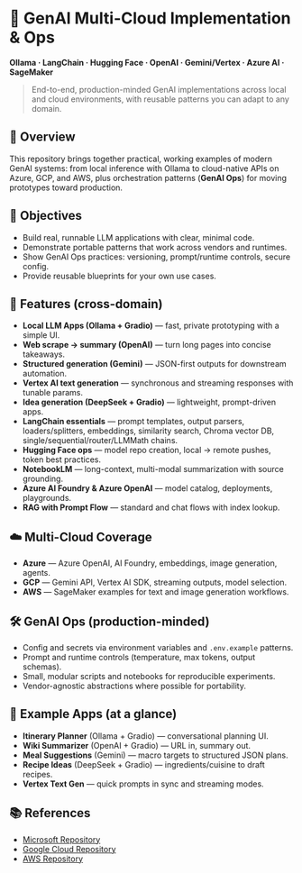  # 🧠 GenAI Multi-Cloud Implementation & Ops

**Ollama · LangChain · Hugging Face · OpenAI · Gemini/Vertex · Azure AI · SageMaker**

> End-to-end, production-minded GenAI implementations across local and cloud environments, with reusable patterns you can adapt to any domain.

## 🚀 Overview

This repository brings together practical, working examples of modern GenAI systems: from local inference with Ollama to cloud-native APIs on Azure, GCP, and AWS, plus orchestration patterns (**GenAI Ops**) for moving prototypes toward production.

## 🎯 Objectives

* Build real, runnable LLM applications with clear, minimal code.
* Demonstrate portable patterns that work across vendors and runtimes.
* Show GenAI Ops practices: versioning, prompt/runtime controls, secure config.
* Provide reusable blueprints for your own use cases.

## 🧩 Features (cross-domain)

* **Local LLM Apps (Ollama + Gradio)** — fast, private prototyping with a simple UI.
* **Web scrape → summary (OpenAI)** — turn long pages into concise takeaways.
* **Structured generation (Gemini)** — JSON-first outputs for downstream automation.
* **Vertex AI text generation** — synchronous and streaming responses with tunable params.
* **Idea generation (DeepSeek + Gradio)** — lightweight, prompt-driven apps.
* **LangChain essentials** — prompt templates, output parsers, loaders/splitters, embeddings, similarity search, Chroma vector DB, single/sequential/router/LLMMath chains.
* **Hugging Face ops** — model repo creation, local → remote pushes, token best practices.
* **NotebookLM** — long-context, multi-modal summarization with source grounding.
* **Azure AI Foundry & Azure OpenAI** — model catalog, deployments, playgrounds.
* **RAG with Prompt Flow** — standard and chat flows with index lookup.

## ☁️ Multi-Cloud Coverage

* **Azure** — Azure OpenAI, AI Foundry, embeddings, image generation, agents.
* **GCP** — Gemini API, Vertex AI SDK, streaming outputs, model selection.
* **AWS** — SageMaker examples for text and image generation workflows.

## 🛠️ GenAI Ops (production-minded)

* Config and secrets via environment variables and `.env.example` patterns.
* Prompt and runtime controls (temperature, max tokens, output schemas).
* Small, modular scripts and notebooks for reproducible experiments.
* Vendor-agnostic abstractions where possible for portability.

## 🧪 Example Apps (at a glance)

* **Itinerary Planner** (Ollama + Gradio) — conversational planning UI.
* **Wiki Summarizer** (OpenAI + Gradio) — URL in, summary out.
* **Meal Suggestions** (Gemini) — macro targets to structured JSON plans.
* **Recipe Ideas** (DeepSeek + Gradio) — ingredients/cuisine to draft recipes.
* **Vertex Text Gen** — quick prompts in sync and streaming modes.

## 📚 References

* [Microsoft Repository](https://github.com/Azure/azure-openai-samples)
* [Google Cloud Repository](https://github.com/GoogleCloudPlatform/generative-ai)
* [AWS Repository](https://github.com/aws-samples/amazon-sagemaker-genai-sample-notebooks)

